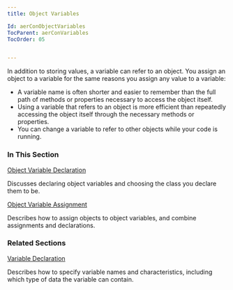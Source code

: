 ```yaml
---
title: Object Variables

Id: aerConObjectVariables
TocParent: aerConVariables
TocOrder: 05


---
```


In addition to storing values, a variable can refer to an object. You assign an object to a variable for the same reasons you assign any value to a variable: 

- A variable name is often shorter and easier to remember than the full path of
                methods or properties necessary to access the object itself.
- Using a variable that refers to an object is more efficient than repeatedly
                accessing the object itself through the necessary methods or properties.
- You can change a variable to refer to other objects while your code is running.

### In This Section

[Object Variable Declaration](ObjectVariableDeclaration.html)

Discusses declaring object variables and choosing the class you declare them to be.


[Object Variable Assignment](ObjectVariableAssignment.html)

Describes how to assign objects to object variables, and combine assignments and declarations.


### Related Sections

[Variable Declaration](VariableDeclaration.html)

Describes how to specify variable names and characteristics, including which type of
                data the variable can contain.


